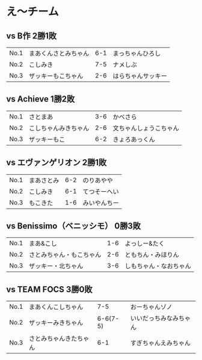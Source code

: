 # え～チーム

## vs B作 2勝1敗

|   |   |   |   |
|---|---|---|---|
| No.1 | まあくんさとみちゃん  | 6-1 | まっちゃんひろし  |
| No.2 | こしみき | 7-5 | ナメしぶ  |
| No.3 | ザッキーもこちゃん | 2-6 | はらちゃんサッキー |

## vs Achieve 1勝2敗

|   |   |   |   |
|---|---|---|---|
| No.1 | さとまあ | 3-6 | かべさら |
| No.2 | こしちゃんみきちゃん | 2-6 | 文ちゃんしょうこちゃん |
| No.3 | ザッキーもこ | 6-2 | きょろあっくん |

## vs エヴァンゲリオン 2勝1敗

|   |   |   |   |
|---|---|---|---|
| No.1 | まあさとみ | 6-2 | のりあやや |
| No.2 | こしみき | 6-1 | てつそーへい  |
| No.3 | もこきた | 1-6 | みいやんちー |

## vs Benissimo（ベニッシモ） 0勝3敗

|   |   |   |   |
|---|---|---|---|
| No.1 | まあ&こし | 1-6 | よっしー&たく |
| No.2 | さとみちゃん・もこちゃん | 2-6 | ともちん・みほりん |
| No.3 | ザッキー・北ちゃん | 3-6 | しもちゃん・なおちゃん |

## vs TEAM FOCS 3勝0敗

|   |   |   |   |
|---|---|---|---|
| No.1 | まあくんこしちゃん | 7-5 | おーちゃんゾノ |
| No.2 | ザッキーみきちゃん | 6-6(7-5) | いいだっちみなみちゃん  |
| No.3 | さとみちゃんきたちゃん | 6-1 | すぎちゃんえみちゃん |

